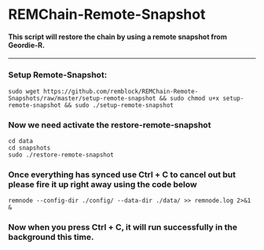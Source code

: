 # REMChain-Remote-Snapshot

#### This script will restore the chain by using a remote snapshot from Geordie-R.

***

### Setup Remote-Snapshot:

```
sudo wget https://github.com/remblock/REMChain-Remote-Snapshots/raw/master/setup-remote-snapshot && sudo chmod u+x setup-remote-snapshot && sudo ./setup-remote-snapshot
```

### Now we need activate the restore-remote-snapshot

```
cd data
cd snapshots
sudo ./restore-remote-snapshot
```

### Once everything has synced use Ctrl + C to cancel out but please fire it up right away using the code below
```
remnode --config-dir ./config/ --data-dir ./data/ >> remnode.log 2>&1 &
```
### Now when you press Ctrl + C, it will run successfully in the background this time.
